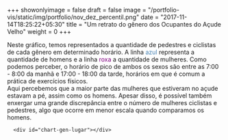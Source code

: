 +++ 
showonlyimage = false 
draft = false
image = "/portfolio-vis/static/img/portfolio/nov_dez_percentil.png" 
date = "2017-11-14T18:25:22+05:30" 
title = "Um retrato do gênero dos Ocupantes do Açude Velho" 
weight = 0 
+++

<script src="https://d3js.org/d3.v4.min.js"></script>

<div class="container">
      <div id="chart-gen-hor"></div>
      Neste gráfico, temos representados a quantidade de pedestres e ciclistas de cada gênero em determinado horário.
      A linha <span style="color: steelblue;">azul</span> representa a quantidade de homens e a linha <span style="color:purple;">roxa</span> a quantidade de mulheres. Como podemos perceber, o horário de pico de ambos os sexos são entre as 7:00 - 8:00 da manhã e 17:00 - 18:00 da tarde, horários em que é comum a prática de exercícios físicos.
      <div id="chart-gen-meio-transporte"></div>
      Aqui percebemos que a maior parte das mulheres que estiveram no açude estavam a pé, assim como os homens. Apesar disso, é possível também enxergar uma grande discrepância entre o número de mulheres ciclistas e pedestres, algo que ocorre em menor escala quando comparamos os homens.

      <div id="chart-gen-lugar"></div>
</div>

<style>

.linha-homem{
    stroke: steelblue;
    stroke-width: 2;
    fill: none;
}

.linha-mulher{
    stroke: purple;
    stroke-width: 2;
    fill: none;
}

.barra-homem{
  fill: steelblue;
}

.barra-mulher{
  fill: purple;
}


</style>

<script type="text/javascript">
    "use strict"

    function desenhaBarrasGenTransp(dados){
        var alturaSVG = 400, larguraSVG = 900;
        var  margin = {top: 10, right: 20, bottom:30, left: 45},
            larguraVis = larguraSVG - margin.left - margin.right,
            alturaVis = alturaSVG - margin.top - margin.bottom;

        var grafico = d3.select('#chart-gen-meio-transporte')
            .append('svg')
              .attr('height', alturaSVG)
              .attr('width', larguraSVG)
            .append('g')
              .attr('transform', `translate(${margin.left}, ${margin.right})`);

        function processaDados(dados){
          var resultado = [0, 0, 0, 0];
          dados.forEach(dado => {
            //0 = mulheres ciclistas
            resultado[0] += Number(dado.mulheres_ciclistas);
            //1 = mulheres pedestres
            resultado[1] += Number(dado.mulheres_pedestres);
            //2 = homens ciclistas
            resultado[2] += Number(dado.homens_ciclistas);
            //3 = homens pedestres
            resultado[3] += Number(dado.homens_pedestres);
          });

          return resultado;
        }

        dados = processaDados(dados);
        const labels = ['Mulheres Ciclistas',  'Mulheres Pedestres', 'Homens Ciclistas', 'Homens Pedestres'];

        const x = d3.scaleBand().domain(labels).rangeRound([0, larguraVis]).padding(0.1);
        const y = d3.scaleLinear().domain([0, d3.max(dados)]).range([0, alturaVis]);

        grafico.selectAll('g')
              .data(dados)
              .enter()
                .append('rect') 
                  .attr('x', (d, i) => x(labels[i]))
                  .attr('width', x.bandwidth())
                  .attr('y', d => alturaVis - y(d))
                  .attr('height', (d) => y(d))
                  .attr('class', (d, i) => i < 2 ? 'barra-mulher' : 'barra-homem');

        grafico.append("g")
              .attr("class", "x axis")
              .attr("transform", "translate(0," + alturaVis + ")")
              .call(d3.axisBottom(x));

        const qtdEixo = d3.scaleLinear().domain([d3.max(dados), d3.min(dados)]).range([0, alturaVis]);
        grafico.append('g')
              .attr('transform', 'translate(0,0)')
              .call(d3.axisLeft(qtdEixo))


    }

    function desenhaGraficoGeneroHorario(dados) {
       var alturaSVG = 400, larguraSVG = 900;
       var	margin = {top: 10, right: 20, bottom:30, left: 45},
          larguraVis = larguraSVG - margin.left - margin.right,
          alturaVis = alturaSVG - margin.top - margin.bottom;

      var grafico = d3.select('#chart-gen-hor')
          .append('svg')
            .attr('height', alturaSVG)
            .attr('width', larguraSVG)
          .append('g')
            .attr('transform', `translate(${margin.left}, ${margin.right})`);
        
        

      function unique(a){
        return a.filter(function(item, i, ar){ return ar.indexOf(item) === i});      
      }

      function processaDados(dados){
        const horarios = unique(dados.map(dado => dado.horario_final));
        const result = [];
        horarios.forEach(function(horario){
            const dadosComHorario = dados.filter((item) => item.horario_final === horario);
            let dadoProcessado = {
                horario: horario,
                homens: 0,
                mulheres: 0            
            };
            dadosComHorario.forEach((dado)=> {
                 dadoProcessado.homens += (parseInt(dado.homens_ciclistas) + parseInt(dado.homens_pedestres));
                 dadoProcessado.mulheres += (parseInt(dado.mulheres_ciclistas) + parseInt(dado.mulheres_pedestres)); 
            });
            result.push(dadoProcessado);
        });
        
        return result;
      }
      
      dados = processaDados(dados);
      
      function apenasHoras(a){
        return a.filter((item) => item.endsWith("00"));
      };
      
      function horaComoInt(h){
        return parseInt(h.replace(':', ''));
      }
      
      const horasComoInt = dados.map((dado) => horaComoInt(dado.horario));
      const x = d3.scaleLinear().domain([d3.min(horasComoInt), d3.max(horasComoInt)]).rangeRound([0, larguraVis]).clamp(true);
      
      const homens = dados.map((dado) => dado.homens);
      const yHomem = d3.scaleLinear().domain([d3.max(homens), d3.min(homens)]).range([0, alturaVis]);
      
      const mulheres = dados.map((dado) => dado.mulheres);
      const yMulher = d3.scaleLinear().domain([d3.max(mulheres), d3.min(mulheres)]).range([0, alturaVis]);


      const containerCirculos = grafico.selectAll('g')
               .data(dados)
               .enter().append('g');
                   
      grafico.append('path')
                         .attr('d', d3.line().x((d) =>x(horaComoInt(d.horario))).y((d) => yHomem(d.homens))(dados)) 
                         .attr('class', 'linha-homem');
      
      grafico.append('path')
                          .attr('d', d3.line().x((d) =>x(horaComoInt(d.horario))).y((d) => yMulher(d.mulheres))(dados)) 
                          .attr('class', 'linha-mulher');
        
      const horas = apenasHoras(dados.map((dado) => (dado.horario)));
      const horasEixo = d3.scaleBand().domain(horas).rangeRound([0, larguraVis]);
      grafico.append("g")
              .attr("class", "x axis")
              .attr("transform", "translate(0," + alturaVis + ")")
              .call(d3.axisBottom(horasEixo)); 
      
      const qtdEixo = d3.scaleLinear().domain([d3.max(homens.concat(mulheres)), d3.min(homens.concat(mulheres))]).range([0, alturaVis]);
      grafico.append('g')
              .attr('transform', 'translate(0,0)')
              .call(d3.axisLeft(qtdEixo))

      grafico.append("text")
        .attr("transform", "translate(-30," + (alturaVis + margin.top)/2 + ") rotate(-90)")
        .text("Quantidade");
    }

    d3.csv('/portfolio-vis/static/data/acude-velho.csv', function(dados) {
      desenhaGraficoGeneroHorario(dados);
      desenhaBarrasGenTransp(dados);
    });
  </script>
